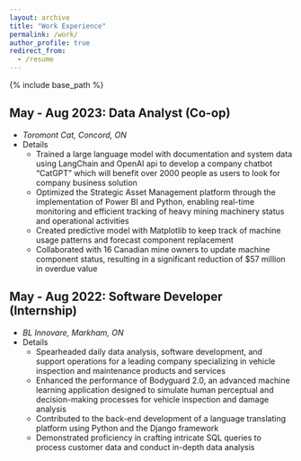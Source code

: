 ```yaml
---
layout: archive
title: "Work Experience"
permalink: /work/
author_profile: true
redirect_from:
  - /resume
---
```


{% include base_path %}

## May - Aug 2023: Data Analyst (Co-op)
* *Toromont Cat, Concord, ON*
* Details
    * Trained a large language model with documentation and system data using LangChain and OpenAI api to develop a company chatbot “CatGPT” which will benefit over 2000 people as users to look for company business solution
    * Optimized the Strategic Asset Management platform through the implementation of Power BI and Python, enabling real-time monitoring and efficient tracking of heavy mining machinery status and operational activities
    * Created predictive model with Matplotlib to keep track of machine usage patterns and forecast component replacement 
    * Collaborated with 16 Canadian mine owners to update machine component status, resulting in a significant reduction of $57 million in overdue value

## May - Aug 2022: Software Developer (Internship)
* *BL Innovare, Markham, ON*
* Details
    * Spearheaded daily data analysis, software development, and support operations for a leading company specializing in vehicle inspection and maintenance products and services
    * Enhanced the performance of Bodyguard 2.0, an advanced machine learning application designed to simulate human perceptual and decision-making processes for vehicle inspection and damage analysis
    * Contributed to the back-end development of a language translating platform using Python and the Django framework
    * Demonstrated proficiency in crafting intricate SQL queries to process customer data and conduct in-depth data analysis

